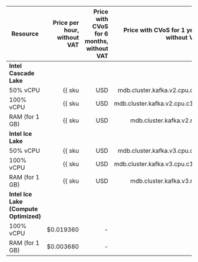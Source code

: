 | Resource | Price per hour,<br>without VAT | Price with CVoS for 6 months,<br>without VAT | Price with CVoS for 1 year,<br>without VAT |
|----------------|---------------------------------------------------:|--------------------------------------------------------------------------------:|--------------------------------------------------------------------------------:|
| **Intel Cascade Lake** |
| 50% vCPU | {{ sku|USD|mdb.cluster.kafka.v2.cpu.c50|string }} | − | − |
| 100% vCPU | {{ sku|USD|mdb.cluster.kafka.v2.cpu.c100|string }} | {{ sku|USD|v1.commitment.selfcheckout.m6.mdb.kafka.cpu.c100.v2|string }} (-15%) | {{ sku|USD|v1.commitment.selfcheckout.y1.mdb.kafka.cpu.c100.v2|string }} (-22%) |
| RAM (for 1 GB) | {{ sku|USD|mdb.cluster.kafka.v2.ram|string }} | {{ sku|USD|v1.commitment.selfcheckout.m6.mdb.kafka.ram.v2|string }} (-15%) | {{ sku|USD|v1.commitment.selfcheckout.y1.mdb.kafka.ram.v2|string }} (-22%) |
| **Intel Ice Lake** |
| 50% vCPU | {{ sku|USD|mdb.cluster.kafka.v3.cpu.c50|string }} | − | − |
| 100% vCPU | {{ sku|USD|mdb.cluster.kafka.v3.cpu.c100|string }} | {{ sku|USD|v1.commitment.selfcheckout.m6.mdb.kafka.cpu.c100.v3|string }} (-15%) | {{ sku|USD|v1.commitment.selfcheckout.y1.mdb.kafka.cpu.c100.v3|string }} (-22%) |
| RAM (for 1 GB) | {{ sku|USD|mdb.cluster.kafka.v3.ram|string }} | {{ sku|USD|v1.commitment.selfcheckout.m6.mdb.kafka.ram.v3|string }} (-15%) | {{ sku|USD|v1.commitment.selfcheckout.y1.mdb.kafka.ram.v3|string }} (-22%) |
| **Intel Ice Lake (Compute Optimized)** |
| 100% vCPU | $0.019360 | - | - |
| RAM (for 1 GB) | $0.003680 | - | - |
